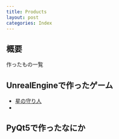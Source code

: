 ```yaml
---
title: Products
layout: post
categories: Index
---
```


## 概要
作ったもの一覧

## UnrealEngineで作ったゲーム
* [星の守り人]({HoshimoriURL}/Hoshimori-Home)
* 

## PyQt5で作ったなにか
